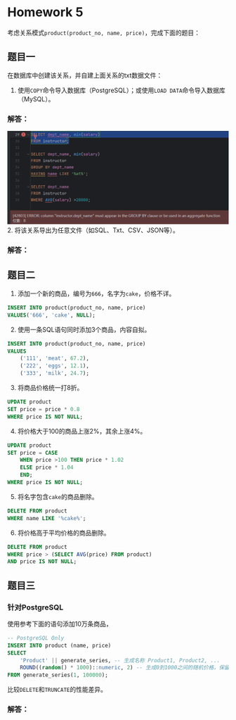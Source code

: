 # Homework 5
考虑关系模式`product(product_no, name, price)`，完成下面的题目：
## 题目一
在数据库中创建该关系，并自建上面关系的txt数据文件：
1. 使用`COPY`命令导入数据库（PostgreSQL）；或使用`LOAD DATA`命令导入数据库（MySQL）。
### 解答：
![error1](1images/4/error1.png)
2. 将该关系导出为任意文件（如SQL、Txt、CSV、JSON等）。
### 解答：
## 题目二
1. 添加一个新的商品，编号为`666`，名字为`cake`，价格不详。
```sql
INSERT INTO product(product_no, name, price)
VALUES('666', 'cake', NULL);
```
2. 使用一条SQL语句同时添加3个商品，内容自拟。
```sql
INSERT INTO product(product_no, name, price)
VALUES
	('111', 'meat', 67.2),
	('222', 'eggs', 12.1),
	('333', 'milk', 24.7);
```
3. 将商品价格统一打8折。
```sql
UPDATE product
SET price = price * 0.8
WHERE price IS NOT NULL;
```   
4. 将价格大于100的商品上涨2%，其余上涨4%。
```sql
UPDATE product
SET price = CASE
	WHEN price >100 THEN price * 1.02
	ELSE price * 1.04
	END;
WHERE price IS NOT NULL;
```   
5. 将名字包含`cake`的商品删除。
```sql
DELETE FROM product
WHERE name LIKE '%cake%';
```   
6. 将价格高于平均价格的商品删除。
```sql
DELETE FROM product
WHERE price > (SELECT AVG(price) FROM product)
AND price IS NOT NULL;
``` 
## 题目三
### 针对PostgreSQL
使用参考下面的语句添加10万条商品，
```sql
-- PostgreSQL Only
INSERT INTO product (name, price)
SELECT
    'Product' || generate_series, -- 生成名称 Product1, Product2, ...
    ROUND((random() * 1000)::numeric, 2) -- 生成0到1000之间的随机价格，保留2位小数
FROM generate_series(1, 100000);
```
比较`DELETE`和`TRUNCATE`的性能差异。
### 解答：
